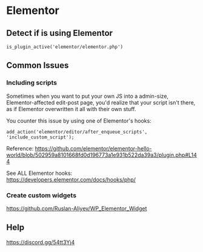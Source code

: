 # Elementor

## Detect if is using Elementor

`is_plugin_active('elementor/elementor.php')`

## Common Issues

### Including scripts

Sometimes when you want to put your own JS into a admin-size, Elementor-affected edit-post page, you'd realize that your script isn't there, as if Elementor overwritten it all with their own stuff.

You counter this issue by using one of Elementor's hooks:

`add_action('elementor/editor/after_enqueue_scripts', 'include_custom_script');`

Reference: https://github.com/elementor/elementor-hello-world/blob/502959a8101668fd0d196773a1e931b522da39a3/plugin.php#L144

See ALL Elementor hooks: https://developers.elementor.com/docs/hooks/php/

### Create custom widgets

https://github.com/Ruslan-Aliyev/WP_Elementor_Widget

## Help

https://discord.gg/54tt3Yj4
